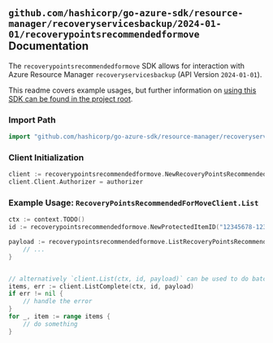 
## `github.com/hashicorp/go-azure-sdk/resource-manager/recoveryservicesbackup/2024-01-01/recoverypointsrecommendedformove` Documentation

The `recoverypointsrecommendedformove` SDK allows for interaction with Azure Resource Manager `recoveryservicesbackup` (API Version `2024-01-01`).

This readme covers example usages, but further information on [using this SDK can be found in the project root](https://github.com/hashicorp/go-azure-sdk/tree/main/docs).

### Import Path

```go
import "github.com/hashicorp/go-azure-sdk/resource-manager/recoveryservicesbackup/2024-01-01/recoverypointsrecommendedformove"
```


### Client Initialization

```go
client := recoverypointsrecommendedformove.NewRecoveryPointsRecommendedForMoveClientWithBaseURI("https://management.azure.com")
client.Client.Authorizer = authorizer
```


### Example Usage: `RecoveryPointsRecommendedForMoveClient.List`

```go
ctx := context.TODO()
id := recoverypointsrecommendedformove.NewProtectedItemID("12345678-1234-9876-4563-123456789012", "example-resource-group", "vaultName", "backupFabricName", "protectionContainerName", "protectedItemName")

payload := recoverypointsrecommendedformove.ListRecoveryPointsRecommendedForMoveRequest{
	// ...
}


// alternatively `client.List(ctx, id, payload)` can be used to do batched pagination
items, err := client.ListComplete(ctx, id, payload)
if err != nil {
	// handle the error
}
for _, item := range items {
	// do something
}
```

